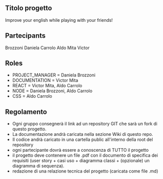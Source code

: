 ## Titolo progetto 
Improve your english while playing with your friends!

## Partecipants
Brozzoni Daniela
Carrolo Aldo
Mita Victor

## Roles
* PROJECT_MANAGER = Daniela Brozzoni
* DOCUMENTATION = Victor Mita
* REACT = Victor Mita, Aldo Carrolo
* NODE = Daniela Brozzoni, Aldo Carrolo
* CSS = Aldo Carrolo

## Regolamento
* Ogni gruppo consegnerà il link ad un repository GIT che sarà un fork di questo progetto.
* La documentazione andrà caricata nella sezione Wiki di questo repo.
* Il codice andrà caricato in una cartella public all'interno della root del repository
* ogni partecipante dovrà essere a conoscenza di TUTTO il progetto
* il progetto deve contenere un file .pdf con il documento di specifica dei requisiti (user story + casi uso + diagramma classi + (opzionale) un diagramma di sequenza).
* redazione di una relazione tecnica del progetto (caricata come file .md)
